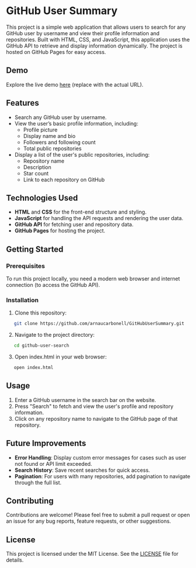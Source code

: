 # GitHub User Summary

This project is a simple web application that allows users to search for any GitHub user by username and view their profile information and repositories. Built with HTML, CSS, and JavaScript, this application uses the GitHub API to retrieve and display information dynamically. The project is hosted on GitHub Pages for easy access.

## Demo

Explore the live demo [here](https://arnaucarbonell.github.io/GitHubUserSummary/) (replace with the actual URL).

## Features

- Search any GitHub user by username.
- View the user’s basic profile information, including:
  - Profile picture
  - Display name and bio
  - Followers and following count
  - Total public repositories
- Display a list of the user's public repositories, including:
  - Repository name
  - Description
  - Star count
  - Link to each repository on GitHub

## Technologies Used

- **HTML** and **CSS** for the front-end structure and styling.
- **JavaScript** for handling the API requests and rendering the user data.
- **GitHub API** for fetching user and repository data.
- **GitHub Pages** for hosting the project.

## Getting Started

### Prerequisites

To run this project locally, you need a modern web browser and internet connection (to access the GitHub API).

### Installation

1. Clone this repository:
```bash
   git clone https://github.com/arnaucarbonell/GitHubUserSummary.git
   ```

2. Navigate to the project directory:
```bash
   cd github-user-search
   ```

3. Open index.html in your web browser:
```bash
   open index.html
   ```

## Usage

1. Enter a GitHub username in the search bar on the website.
2. Press "Search" to fetch and view the user's profile and repository information.
3. Click on any repository name to navigate to the GitHub page of that repository.

## Future Improvements

- **Error Handling**: Display custom error messages for cases such as user not found or API limit exceeded.
- **Search History**: Save recent searches for quick access.
- **Pagination**: For users with many repositories, add pagination to navigate through the full list.

## Contributing

Contributions are welcome! Please feel free to submit a pull request or open an issue for any bug reports, feature requests, or other suggestions.

## License

This project is licensed under the MIT License. See the [LICENSE](LICENSE) file for details.
